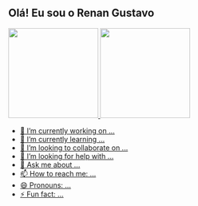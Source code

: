 ## Olá! Eu sou o Renan Gustavo
<div>
  <a href="https://github.com/RenanG27">
  <img height="180cm" src="https://github-readme-stats.vercel.app/api?username=RenanG27&show_icons=true&theme=transparent&show=reviews">
  <img height="180cm" src="https://github-readme-stats.vercel.app/api/top-langs/?username=RenanG27&theme=transparent&layout=compact&langs_count=16">
</div>


- 🔭 I’m currently working on ...
- 🌱 I’m currently learning ...
- 👯 I’m looking to collaborate on ...
- 🤔 I’m looking for help with ...
- 💬 Ask me about ...
- 📫 How to reach me: ...
- 😄 Pronouns: ...
- ⚡ Fun fact: ...

